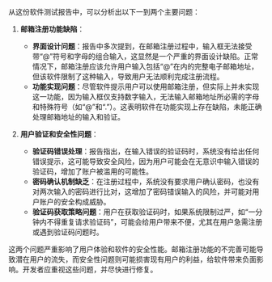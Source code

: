 从这份软件测试报告中，可以分析出以下一到两个主要问题：

1. **邮箱注册功能缺陷**：
   - **界面设计问题**：报告中多次提到，在邮箱注册过程中，输入框无法接受带“@”符号和字母的组合输入，这显然是一个严重的界面设计缺陷。正常情况下，邮箱注册应该允许用户输入包括“@”在内的完整电子邮箱地址，但该软件限制了这种输入，导致用户无法顺利完成注册流程。
   - **功能实现问题**：尽管软件提示用户可以使用邮箱注册，但实际上并未实现这一功能，因为输入框仅支持数字输入，无法输入邮箱地址所必需的字母和特殊符号（如“@”和“.”）。这表明软件在功能实现上存在缺陷，未能正确处理邮箱地址的输入和验证。

2. **用户验证和安全性问题**：
   - **验证码错误处理**：报告指出，在输入错误的验证码时，系统没有给出任何错误提示，这可能导致安全风险，因为用户可能会在无意识中输入错误的验证码，增加了账户被滥用的可能性。
   - **密码确认机制缺乏**：在注册过程中，系统没有要求用户确认密码，也没有对两次输入的密码进行比对，这增加了密码错误输入的风险，并可能对用户账户的安全构成威胁。
   - **验证码获取策略问题**：用户在获取验证码时，如果系统限制过严，如“一分钟内不得重复请求验证码”，可能会给用户带来不便，尤其在用户急需注册或遇到验证码问题时。

这两个问题严重影响了用户体验和软件的安全性能。邮箱注册功能的不完善可能导致潜在用户的流失，而安全性问题则可能损害现有用户的利益，给软件带来负面影响。开发者应重视这些问题，并尽快进行修复。